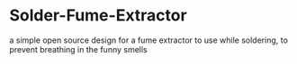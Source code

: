 # Solder-Fume-Extractor
a simple open source design for a fume extractor to use while soldering, to prevent breathing in the funny smells
